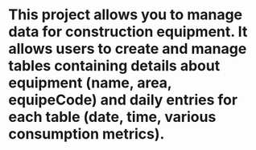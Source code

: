 

# This project allows you to manage data for construction equipment. It allows users to create and manage tables containing details about equipment (name, area, equipeCode) and daily entries for each table (date, time, various consumption metrics).


